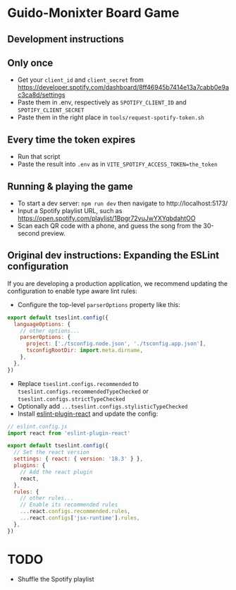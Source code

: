 # Guido-Monixter Board Game

## Development instructions
## Only once
* Get your `client_id` and `client_secret` from https://developer.spotify.com/dashboard/8ff46945b7414e13a7cabb0e9ac3ca8d/settings
* Paste them in .env, respectively as `SPOTIFY_CLIENT_ID` and `SPOTIFY_CLIENT_SECRET`
* Paste them in the right place in `tools/request-spotify-token.sh`
## Every time the token expires
* Run that script
* Paste the result into `.env` as in `VITE_SPOTIFY_ACCESS_TOKEN=the_token`

## Running & playing the game
* To start a dev server: `npm run dev` then navigate to http://localhost:5173/
* Input a Spotify playlist URL, such as https://open.spotify.com/playlist/1Bpgr72vuJwYXYqbdahtOO
* Scan each QR code with a phone, and guess the song from the 30-second preview.

## Original dev instructions: Expanding the ESLint configuration

If you are developing a production application, we recommend updating the configuration to enable type aware lint rules:

- Configure the top-level `parserOptions` property like this:

```js
export default tseslint.config({
  languageOptions: {
    // other options...
    parserOptions: {
      project: ['./tsconfig.node.json', './tsconfig.app.json'],
      tsconfigRootDir: import.meta.dirname,
    },
  },
})
```

- Replace `tseslint.configs.recommended` to `tseslint.configs.recommendedTypeChecked` or `tseslint.configs.strictTypeChecked`
- Optionally add `...tseslint.configs.stylisticTypeChecked`
- Install [eslint-plugin-react](https://github.com/jsx-eslint/eslint-plugin-react) and update the config:

```js
// eslint.config.js
import react from 'eslint-plugin-react'

export default tseslint.config({
  // Set the react version
  settings: { react: { version: '18.3' } },
  plugins: {
    // Add the react plugin
    react,
  },
  rules: {
    // other rules...
    // Enable its recommended rules
    ...react.configs.recommended.rules,
    ...react.configs['jsx-runtime'].rules,
  },
})
```

# TODO
* Shuffle the Spotify playlist
